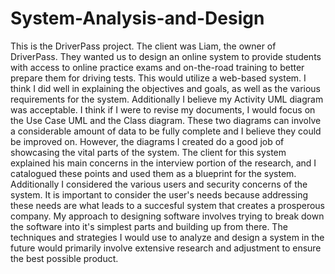 # System-Analysis-and-Design

This is the DriverPass project. The client was Liam, the owner of DriverPass. They wanted us to design an online system to provide students with access to online practice exams and on-the-road training to better prepare them for driving tests. This would utilize a web-based system. 
I think I did well in explaining the objectives and goals, as well as the various requirements for the system. Additionally I believe my Activity UML diagram was acceptable. I think if I were to revise my documents, I would focus on the Use Case UML and the Class diagram. These two diagrams can involve a considerable amount of data to be fully complete and I believe they could be improved on. However, the diagrams I created do a good job of showcasing the vital parts of the system. The client for this system explained his main concerns in the interview portion of the research, and I catalogued these points and used them as a blueprint for the system. Additionally I considered the various users and security concerns of the system. It is important to consider the user's needs because addressing these needs are what leads to a succesful system that creates a prosperous company. 
My approach to designing software involves trying to break down the software into it's simplest parts and building up from there. The techniques and strategies I would use to analyze and design a system in the future would primarily involve extensive research and adjustment to ensure the best possible product. 
